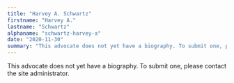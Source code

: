 ```yaml
---
title: "Harvey A. Schwartz"
firstname: "Harvey A."
lastname: "Schwartz"
alphaname: "schwartz-harvey-a"
date: "2020-11-30"
summary: "This advocate does not yet have a biography. To submit one, please contact the site administrator."
---
```

This advocate does not yet have a biography. To submit one, please contact the site administrator.

